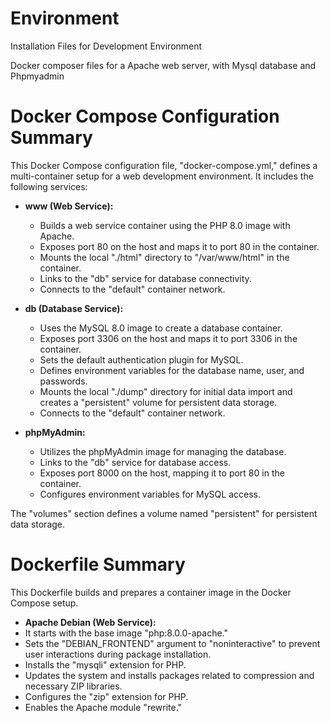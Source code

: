 # Environment
Installation Files for Development Environment

Docker composer files for a Apache web server, with Mysql database and Phpmyadmin

# Docker Compose Configuration Summary

This Docker Compose configuration file, "docker-compose.yml," defines a multi-container setup for a web development environment. It includes the following services:

- **www (Web Service):**
  - Builds a web service container using the PHP 8.0 image with Apache.
  - Exposes port 80 on the host and maps it to port 80 in the container.
  - Mounts the local "./html" directory to "/var/www/html" in the container.
  - Links to the "db" service for database connectivity.
  - Connects to the "default" container network.

- **db (Database Service):**
  - Uses the MySQL 8.0 image to create a database container.
  - Exposes port 3306 on the host and maps it to port 3306 in the container.
  - Sets the default authentication plugin for MySQL.
  - Defines environment variables for the database name, user, and passwords.
  - Mounts the local "./dump" directory for initial data import and creates a "persistent" volume for persistent data storage.
  - Connects to the "default" container network.

- **phpMyAdmin:**
  - Utilizes the phpMyAdmin image for managing the database.
  - Links to the "db" service for database access.
  - Exposes port 8000 on the host, mapping it to port 80 in the container.
  - Configures environment variables for MySQL access.

The "volumes" section defines a volume named "persistent" for persistent data storage.

# Dockerfile Summary
This Dockerfile builds and prepares a container image in the Docker Compose setup.

- **Apache Debian (Web Service):**
 - It starts with the base image "php:8.0.0-apache."
 - Sets the "DEBIAN_FRONTEND" argument to "noninteractive" to prevent user interactions during package installation.
 - Installs the "mysqli" extension for PHP.
 - Updates the system and installs packages related to compression and necessary ZIP libraries.
 - Configures the "zip" extension for PHP.
 - Enables the Apache module "rewrite."

